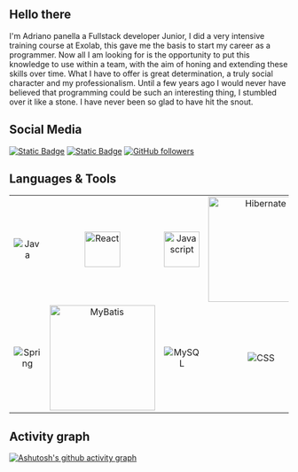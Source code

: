 ## Hello there
I'm Adriano panella a Fullstack developer Junior, I did a very intensive training course at Exolab, this gave me the basis to start my career as a programmer. Now all I am looking for is the opportunity to put this knowledge to use within a team, with the aim of honing and extending these skills over time. What I have to offer is great determination, a truly social character and my professionalism. Until a few years ago I would never have believed that programming could be such an interesting thing, I stumbled over it like a stone. I have never been so glad to have hit the snout.
## Social Media
[![Static Badge](https://img.shields.io/badge/Adriano%20Panella%20-%20gray?logo=Linkedin&logoColor=white&labelColor=blue&link=https://www.linkedin.com/in/adriano-panella&color=gray)](https://www.linkedin.com/in/adriano-panella/)
[![Static Badge](https://img.shields.io/badge/My%20portfolio%20-%20gray?logo=html5&logoColor=white&labelColor=orange&color=gray&link=https%3A%2F%2Fadrianopanella.github.io%2F)](https://adrianopanella.github.io/)
[![GitHub followers](https://img.shields.io/github/followers/adrianopanella?logo=Github&label=follow&style=social)]()

## Languages & Tools
<table width="100" align='center' >
  <tr>
    <td align='center'  width="190">
        <img src="https://www.vectorlogo.zone/logos/java/java-icon.svg" title="Java"/>
      </td>
      <td align='center' width="190">
        <img src="https://www.vectorlogo.zone/logos/reactjs/reactjs-icon.svg" width="64" title="React"/>
      </td>
      <td align='center' width="190">
        <img src="https://cdn.jsdelivr.net/gh/devicons/devicon/icons/javascript/javascript-original.svg" width="64" title="Javascript"/>
      </td>
      <td align='center' width="190">
        <img src="https://www.vectorlogo.zone/logos/hibernate/hibernate-ar21.svg" width="190" title="Hibernate"/>
      </td>
      <td align='center'  width="190">
        <img src="https://www.vectorlogo.zone/logos/w3_html5/w3_html5-icon.svg" width="64" title="HTML"/>
      </td>
  </tr>
  
  <tr>
      <td align='center' width="190">
        <img src="https://www.vectorlogo.zone/logos/springio/springio-ar21.svg" title="Spring"/>
      </td>
      <td align='center' width="190">
        <img src="https://mybatis.org/images/mybatis-logo.png" width="190" title="MyBatis"/>
      </td>
      <td align='center' width="190">
        <img src="https://www.vectorlogo.zone/logos/mysql/mysql-ar21.svg" title="MySQL"/>
      </td>
      <td align='center' width="190">
        <img src="https://www.vectorlogo.zone/logos/w3_css/w3_css-icon.svg" title="CSS"/>
      </td>
    <td align='center' width="190">
        <img src="https://www.vectorlogo.zone/logos/git-scm/git-scm-icon.svg" title="GIT"/>
      </td>
  </tr>
</table>

## Activity graph
[![Ashutosh's github activity graph](https://github-readme-activity-graph.vercel.app/graph?username=AdrianoPanella&theme=github-compact)](https://github.com/ashutosh00710/github-readme-activity-graph)


<!--
## Projects

Qui potrete elencare i vostri progetti passati e in corso, dando visibilità e facile accesso al vostro codice.

### 🌎 Project  
Breve descrizione del progetto, della dimensione del team e delle funzionalità. Scrivilo come se stessi facendo un pitch per un business.

- FE Website & mobile app: Esempi di tech stack
- BE : Esempi di tech stack
- APIs : Esempi di tech stack
-->

<!--
*AdrianoPanella/adrianopanella* is a ✨ special ✨ repository because its README.md (this file) appears on your GitHub profile.

Here are some ideas to get you started:

- 🔭 I’m currently working on ...
- 🌱 I’m currently learning ...
- 👯 I’m looking to collaborate on ...
- 🤔 I’m looking for help with ...
- 💬 Ask me about ...
- 📫 How to reach me: ...
- 😄 Pronouns: ...
- ⚡ Fun fact: ...
-->

